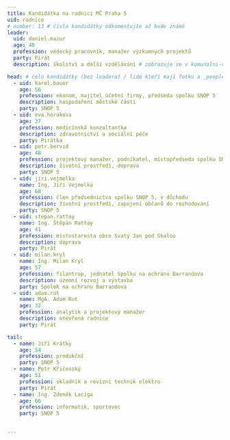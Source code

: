 ```yaml
---
title: Kandidátka na radnici MČ Praha 5
uid: radnice
# number: 13 # číslo kandidátky odkomentujte až bude známé
leader:
  uid: daniel.mazur
  age: 40
  profession: vědecký pracovník, manažer výzkumných projektů
  party: Pirát
  description: školství a další vzdělávání # zobrazuje se v komunalni-volby

head: # čelo kandidátky (bez leadera) / lidé kteří mají fotku a _people/jmeno.md
  - uid: karel.bauer
    age: 56
    profession: ekonom, majitel účetní firmy, předseda spolku SNOP 5
    description: hospodaření městské části
    party: SNOP 5
  - uid: eva.horakova
    age: 37
    profession: medicínská konzultantka
    description: zdravotnictví a sociální péče
    party: Pirátka
  - uid: petr.bervid
    age: 48
    profession: projektový manažer, podnikatel, místopředseda spolku SNOP 5
    description: životní prostředí, doprava 
    party: SNOP 5
  - uid: jiri.vejmelka
    name: Ing. Jiří Vejmelka
    age: 68
    profession: člen předsednictva spolku SNOP 5, v důchodu
    description: životní prostředí, zapojení občanů do rozhodování
    party: SNOP 5
  - uid: stepan.rattay
    name: Ing. Štěpán Rattay
    age: 41
    profession: místostarosta obce Svatý Jan pod Skalou
    description: doprava
    party: Pirát
  - uid: milan.kryl
    name: Ing. Milan Kryl
    age: 57
    profession: filantrop, jednatel Spolku na ochranu Barrandova
    description: územní rozvoj a výstavba
    party: Spolek na ochranu Barrandova
  - uid: adam.rut
    name: MgA. Adam Rut
    age: 32
    profession: analytik a projektový manažer
    description: otevřená radnice
    party: Pirát

tail:
  - name: Jiří Krátky
    age: 54
    profession: produkční
    party: SNOP 5
  - name: Petr Křičenský
    age: 51
    profession: skladník a revizní technik elektro
    party: Pirát
  - name: Ing. Zdeněk Laciga
    age: 66
    profession: informatik, sportovec
    party: SNOP 5

   
---
```


